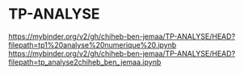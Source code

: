 # TP-ANALYSE
https://mybinder.org/v2/gh/chiheb-ben-jemaa/TP-ANALYSE/HEAD?filepath=tp1%20analyse%20numerique%20.ipynb
https://mybinder.org/v2/gh/chiheb-ben-jemaa/TP-ANALYSE/HEAD?filepath=tp_analyse2chiheb_ben_jemaa.ipynb


